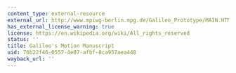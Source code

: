 ```yaml
---
content_type: external-resource
external_url: http://www.mpiwg-berlin.mpg.de/Galileo_Prototype/MAIN.HTM
has_external_license_warning: true
license: https://en.wikipedia.org/wiki/All_rights_reserved
status: ''
title: Galileo's Motion Manuscript
uid: 76b22f46-0557-4e07-afbf-8ca957aea448
wayback_url: ''
---
```

